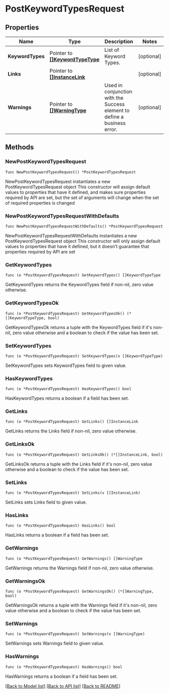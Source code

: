 # PostKeywordTypesRequest

## Properties

Name | Type | Description | Notes
------------ | ------------- | ------------- | -------------
**KeywordTypes** | Pointer to [**[]KeywordTypeType**](KeywordTypeType.md) | List of Keyword Types. | [optional] 
**Links** | Pointer to [**[]InstanceLink**](InstanceLink.md) |  | [optional] 
**Warnings** | Pointer to [**[]WarningType**](WarningType.md) | Used in conjunction with the Success element to define a business error. | [optional] 

## Methods

### NewPostKeywordTypesRequest

`func NewPostKeywordTypesRequest() *PostKeywordTypesRequest`

NewPostKeywordTypesRequest instantiates a new PostKeywordTypesRequest object
This constructor will assign default values to properties that have it defined,
and makes sure properties required by API are set, but the set of arguments
will change when the set of required properties is changed

### NewPostKeywordTypesRequestWithDefaults

`func NewPostKeywordTypesRequestWithDefaults() *PostKeywordTypesRequest`

NewPostKeywordTypesRequestWithDefaults instantiates a new PostKeywordTypesRequest object
This constructor will only assign default values to properties that have it defined,
but it doesn't guarantee that properties required by API are set

### GetKeywordTypes

`func (o *PostKeywordTypesRequest) GetKeywordTypes() []KeywordTypeType`

GetKeywordTypes returns the KeywordTypes field if non-nil, zero value otherwise.

### GetKeywordTypesOk

`func (o *PostKeywordTypesRequest) GetKeywordTypesOk() (*[]KeywordTypeType, bool)`

GetKeywordTypesOk returns a tuple with the KeywordTypes field if it's non-nil, zero value otherwise
and a boolean to check if the value has been set.

### SetKeywordTypes

`func (o *PostKeywordTypesRequest) SetKeywordTypes(v []KeywordTypeType)`

SetKeywordTypes sets KeywordTypes field to given value.

### HasKeywordTypes

`func (o *PostKeywordTypesRequest) HasKeywordTypes() bool`

HasKeywordTypes returns a boolean if a field has been set.

### GetLinks

`func (o *PostKeywordTypesRequest) GetLinks() []InstanceLink`

GetLinks returns the Links field if non-nil, zero value otherwise.

### GetLinksOk

`func (o *PostKeywordTypesRequest) GetLinksOk() (*[]InstanceLink, bool)`

GetLinksOk returns a tuple with the Links field if it's non-nil, zero value otherwise
and a boolean to check if the value has been set.

### SetLinks

`func (o *PostKeywordTypesRequest) SetLinks(v []InstanceLink)`

SetLinks sets Links field to given value.

### HasLinks

`func (o *PostKeywordTypesRequest) HasLinks() bool`

HasLinks returns a boolean if a field has been set.

### GetWarnings

`func (o *PostKeywordTypesRequest) GetWarnings() []WarningType`

GetWarnings returns the Warnings field if non-nil, zero value otherwise.

### GetWarningsOk

`func (o *PostKeywordTypesRequest) GetWarningsOk() (*[]WarningType, bool)`

GetWarningsOk returns a tuple with the Warnings field if it's non-nil, zero value otherwise
and a boolean to check if the value has been set.

### SetWarnings

`func (o *PostKeywordTypesRequest) SetWarnings(v []WarningType)`

SetWarnings sets Warnings field to given value.

### HasWarnings

`func (o *PostKeywordTypesRequest) HasWarnings() bool`

HasWarnings returns a boolean if a field has been set.


[[Back to Model list]](../README.md#documentation-for-models) [[Back to API list]](../README.md#documentation-for-api-endpoints) [[Back to README]](../README.md)


